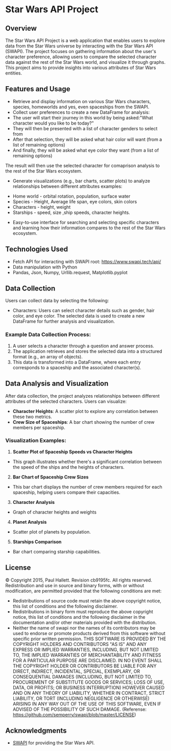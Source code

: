 # Star Wars API Project

## Overview
The Star Wars API Project is a web application that enables users to explore data from the Star Wars universe by interacting with the Star Wars API (SWAPI). The project focuses on gathering information about the user's character preference, allowing users to compare the selected character data against the rest of the Star Wars world, and visualize it through graphs. This project aims to provide insights into various attributes of Star Wars entities.

## Features and Usage
- Retrieve and display information on various Star Wars characters, species, homeworlds and yes, even spaceships from the SWAPI.
- Collect user preferences to create a new DataFrame for analysis:
- The user will start their journey in this world by being asked:"What character would you like to be today?"
- They will then be presented with a list of character genders to select from
- After that selection, they will be asked what hair color will want (from a list of remaining options)
- And finally, they will be asked what eye color they want (from a list of remaining options)

The result will then use the selected character for comaprison analysis to the rest of the Star Wars ecosystem.
- Generate visualizations (e.g., bar charts, scatter plots) to analyze relationships between different attributes examples: 
* Home world - orbital rotation, population, surface water 
* Species - Height, Average life span, eye colors, skin colors
* Characters - height, weight
* Starships - speed, size ,ship speeds, character heights.

- Easy-to-use interface for searching and selecting specific characters and learning how their information compares to the rest of the Star Wars ecosystem.

## Technologies Used
- Fetch API for interacting with SWAPI root:
https://www.swapi.tech/api/
- Data manipulation with Python 
- Pandas, Json, Numpy, Urllib.request, Matplotlib.pyplot

## Data Collection
Users can collect data by selecting the following:
- Characters: Users can select character details such as gender, hair color, and eye color.
The selected data is used to create a new DataFrame for further analysis and visualization.

### Example Data Collection Process:
1. A user selects a character through a question and answer process.
2. The application retrieves and stores the selected data into a structured format (e.g., an array of objects).
3. This data is transformed into a DataFrame, where each entry corresponds to a spaceship and the associated character(s).

## Data Analysis and Visualization
After data collection, the project analyzes relationships between different attributes of the selected characters. Users can visualize:
- **Character Heights**: A scatter plot to explore any correlation between these two metrics.
- **Crew Size of Spaceships**: A bar chart showing the number of crew members per spaceship.

### Visualization Examples:
1. **Scatter Plot of Spaceship Speeds vs Character Heights**
- This graph illustrates whether there's a significant correlation between the speed of the ships and the heights of characters.
2. **Bar Chart of Spaceship Crew Sizes**
- This bar chart displays the number of crew members required for each spaceship, helping users compare their capacities.
3. **Character Analysis**
- Graph of character heights and weights
4. **Planet Analysis**
- Scatter plot of planets by population.
5. **Starships Comparison**
- Bar chart comparing starship capabilities.


## License
© Copyright 2015, Paul Hallett. Revision cb9195fc.
All rights reserved.
Redistribution and use in source and binary forms, with or without modification, are permitted provided that the following conditions are met:
* Redistributions of source code must retain the above copyright notice, this list of conditions and the following disclaimer.
* Redistributions in binary form must reproduce the above copyright notice, this list of conditions and the following disclaimer in the documentation and/or other materials provided with the distribution.
* Neither the name of swapi nor the names of its contributors may be used to endorse or promote products derived from this software without specific prior written permission.
THIS SOFTWARE IS PROVIDED BY THE COPYRIGHT HOLDERS AND CONTRIBUTORS "AS IS" AND ANY EXPRESS OR IMPLIED WARRANTIES, INCLUDING, BUT NOT LIMITED TO, THE IMPLIED WARRANTIES OF MERCHANTABILITY AND FITNESS FOR A PARTICULAR PURPOSE ARE DISCLAIMED. IN NO EVENT SHALL THE COPYRIGHT HOLDER OR CONTRIBUTORS BE LIABLE FOR ANY DIRECT, INDIRECT, INCIDENTAL, SPECIAL, EXEMPLARY, OR CONSEQUENTIAL DAMAGES (INCLUDING, BUT NOT LIMITED TO, PROCUREMENT OF SUBSTITUTE GOODS OR SERVICES; LOSS OF USE, DATA, OR PROFITS; OR BUSINESS INTERRUPTION) HOWEVER CAUSED AND ON ANY THEORY OF LIABILITY, WHETHER IN CONTRACT, STRICT LIABILITY, OR TORT (INCLUDING NEGLIGENCE OR OTHERWISE) ARISING IN ANY WAY OUT OF THE USE OF THIS SOFTWARE, EVEN IF ADVISED OF THE POSSIBILITY OF SUCH DAMAGE. (Referense: https://github.com/semperry/swapi/blob/master/LICENSE)

## Acknowledgments
- [SWAPI](https://swapi.dev/) for providing the Star Wars API.

